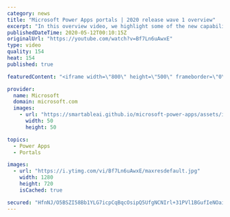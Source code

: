 ```yaml
---
category: news
title: "Microsoft Power Apps portals | 2020 release wave 1 overview"
excerpt: "In this overview video, we highlight some of the new capabilities included in the latest update to Microsoft Power Apps portals.     Here are the capabilities covered:   •    Power BI integration, so you can quickly add Power BI reports, tables, and dashboards to your portals without coding.  •    Themes"
publishedDateTime: 2020-05-12T00:10:15Z
originalUrl: "https://youtube.com/watch?v=Bf7Ln6uAwxE"
type: video
quality: 154
heat: 154
published: true

featuredContent: "<iframe width=\"800\" height=\"500\" frameborder=\"0\" src=\"https://www.youtube.com/embed/Bf7Ln6uAwxE\" allow=\"accelerometer; autoplay; encrypted-media; gyroscope; picture-in-picture\" allowfullscreen></iframe>"

provider:
  name: Microsoft
  domain: microsoft.com
  images:
    - url: "https://smartableai.github.io/microsoft-power-apps/assets/images/organizations/microsoft.com-50x50.jpg"
      width: 50
      height: 50

topics:
  - Power Apps
  - Portals

images:
  - url: "https://i.ytimg.com/vi/Bf7Ln6uAwxE/maxresdefault.jpg"
    width: 1280
    height: 720
    isCached: true

secured: "HfnNJ/O5BSZI58Bb1YLG7icpCqBqcOsipQ5UfgNCNIrl+31PVl1BGufIeNOail/Nv1shkqO8xc2YcdWTzcnMLLdBHQgHghPjbeWP2qy8Lnji1/1nLsmhhVNWmH3ZGZdx6MsKTGhI1IwP6KWHgYZR7xtR1L1WgSFDYan4IsjDMkNBTSRGvFMJPBUstoPRA+URhQ1I94u6oMrJB+CZIFw2AFPQ9OVAjl5rxQOJV4WAoOiUVArNm1ie/xhNnLlwa2Gdxbk/juy0vKEZkelgMHi8Kz0Ej9txqTILxQpi9oXnoHmmJGQPEhSaGbbV5GYXfsxwYJAKNdbdlYg6WHHP9OJRrVEAWv15L5ttWHn4xd3l48BstjXiYG5QkC2Dxibkulv2SkyObJu6Rb8dhynzspvIUBHd5VAHg8LrOAvVwM/BJ6f2Q0jx5YwoGNjYDn/PRVVy;PPD2U8lWtkh+QuVu20NAVA=="
---
```


